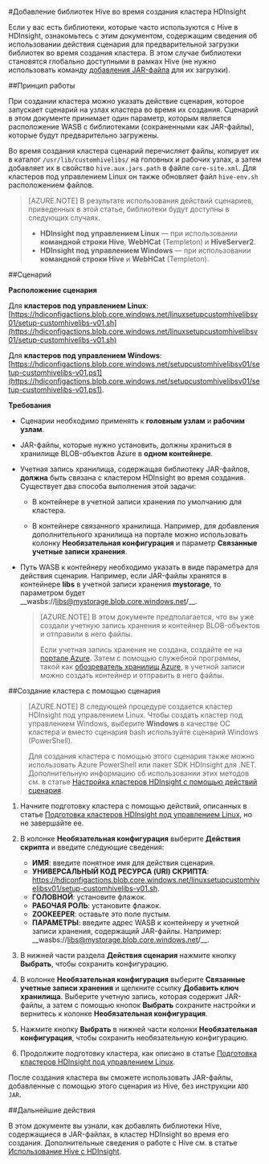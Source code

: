 <properties
pageTitle="Добавление библиотек Hive во время создания кластера HDInsight | Azure"
description="Узнайте, как добавлять библиотеки Hive (JAR-файлы) в кластер HDInsight во время создания кластера."
services="hdinsight"
documentationCenter=""
authors="Blackmist"
manager="jhubbard"
editor="cgronlun"/>

<tags
ms.service="hdinsight"
ms.devlang="na"
ms.topic="article"
ms.tgt_pltfrm="na"
ms.workload="big-data"
ms.date="09/20/2016"
ms.author="larryfr"/>

#Добавление библиотек Hive во время создания кластера HDInsight

Если у вас есть библиотеки, которые часто используются с Hive в HDInsight, ознакомьтесь с этим документом, содержащим сведения об использовании действия сценария для предварительной загрузки библиотек во время создания кластера. В этом случае библиотеки становятся глобально доступными в рамках Hive (не нужно использовать команду [добавления JAR-файла](https://cwiki.apache.org/confluence/display/Hive/LanguageManual+Cli) для их загрузки).

##Принцип работы

При создании кластера можно указать действие сценария, которое запускает сценарий на узлах кластера во время их создания. Сценарий в этом документе принимает один параметр, которым является расположение WASB с библиотеками (сохраненными как JAR-файлы), которые будут предварительно загружены.

Во время создания кластера сценарий перечисляет файлы, копирует их в каталог `/usr/lib/customhivelibs/` на головных и рабочих узлах, а затем добавляет их в свойство `hive.aux.jars.path` в файле `core-site.xml`. Для кластеров под управлением Linux он также обновляет файл `hive-env.sh` расположением файлов.

> [AZURE.NOTE] В результате использования действий сценариев, приведенных в этой статье, библиотеки будут доступны в следующих случаях.
>
> * __HDInsight под управлением Linux__ — при использовании __командной строки Hive__, __WebHCat__ (Templeton) и __HiveServer2__.
> * __HDInsight под управлением Windows__ — при использовании __командной строки Hive__ и __WebHCat__ (Templeton).

##Сценарий

__Расположение сценария__

Для __кластеров под управлением Linux__: [https://hdiconfigactions.blob.core.windows.net/linuxsetupcustomhivelibsv01/setup-customhivelibs-v01.sh](https://hdiconfigactions.blob.core.windows.net/linuxsetupcustomhivelibsv01/setup-customhivelibs-v01.sh)

Для __кластеров под управлением Windows__: [https://hdiconfigactions.blob.core.windows.net/setupcustomhivelibsv01/setup-customhivelibs-v01.ps1](https://hdiconfigactions.blob.core.windows.net/setupcustomhivelibsv01/setup-customhivelibs-v01.ps1).

__Требования__

* Сценарии необходимо применять к __головным узлам__ и __рабочим узлам__.

* JAR-файлы, которые нужно установить, должны храниться в хранилище BLOB-объектов Azure в __одном контейнере__.

* Учетная запись хранилища, содержащая библиотеку JAR-файлов, __должна__ быть связана с кластером HDInsight во время создания. Существует два способа выполнения этой задачи:

    * В контейнере в учетной записи хранения по умолчанию для кластера.
    
    * В контейнере связанного хранилища. Например, для добавления дополнительного хранилища на портале можно использовать колонку __Необязательная конфигурация__ и параметр __Связанные учетные записи хранения__.

* Путь WASB к контейнеру необходимо указать в виде параметра для действия сценария. Например, если JAR-файлы хранятся в контейнере __libs__ в учетной записи хранения __mystorage__, то параметром будет \_\_wasbs://libs@mystorage.blob.core.windows.net/__.

    > [AZURE.NOTE] В этом документе предполагается, что вы уже создали учетную запись хранения и контейнер BLOB-объектов и отправили в него файлы.
    >
    > Если учетная запись хранения не создана, создайте ее на [портале Azure](https://portal.azure.com). Затем с помощью служебной программы, такой как [обозреватель хранилищ Azure](http://storageexplorer.com/), в учетной записи можно создать контейнер и отправить в него файлы.

##Создание кластера с помощью сценария

> [AZURE.NOTE] В следующей процедуре создается кластер HDInsight под управлением Linux. Чтобы создать кластер под управлением Windows, выберите __Windows__ в качестве ОС кластера и вместо сценария bash используйте сценарий Windows (PowerShell).
> 
> Для создания кластера с помощью этого сценария также можно использовать Azure PowerShell или пакет SDK HDInsight для .NET. Дополнительную информацию об использовании этих методов см. в статье [Настройка кластеров HDInsight с помощью действий сценария](hdinsight-hadoop-customize-cluster-linux.md).

1. Начните подготовку кластера с помощью действий, описанных в статье [Подготовка кластеров HDInsight под управлением Linux](hdinsight-hadoop-provision-linux-clusters.md#portal), но не завершайте ее.

2. В колонке **Необязательная конфигурация** выберите **Действия скрипта** и введите следующие сведения:

    * __ИМЯ__: введите понятное имя для действия сценария.
    * __УНИВЕРСАЛЬНЫЙ КОД РЕСУРСА (URI) СКРИПТА__: https://hdiconfigactions.blob.core.windows.net/linuxsetupcustomhivelibsv01/setup-customhivelibs-v01.sh.
    * __ГОЛОВНОЙ__: установите флажок.
    * __РАБОЧАЯ РОЛЬ__: установите флажок.
    * __ZOOKEEPER__: оставьте это поле пустым.
    * __ПАРАМЕТРЫ__: введите адрес WASB к контейнеру и учетной записи хранения, содержащий JAR-файлы. Например: \_\_wasbs://libs@mystorage.blob.core.windows.net/__.

3. В нижней части раздела **Действия сценария** нажмите кнопку **Выбрать**, чтобы сохранить конфигурацию.

4. В колонке **Необязательная конфигурация** выберите __Связанные учетные записи хранения__ и щелкните ссылку __Добавить ключ хранилища__. Выберите учетную запись, которая содержит JAR-файлы, а затем с помощью кнопок __Выбрать__ сохраните настройки и вернитесь к колонке __Необязательная конфигурация__.

5. Нажмите кнопку **Выбрать** в нижней части колонки **Необязательная конфигурация**, чтобы сохранить необязательную конфигурацию.

6. Продолжите подготовку кластера, как описано в статье [Подготовка кластеров HDInsight под управлением Linux](hdinsight-hadoop-provision-linux-clusters.md#portal).

После создания кластера вы сможете использовать JAR-файлы, добавленные с помощью этого сценария из Hive, без инструкции `ADD JAR`.

##Дальнейшие действия

В этом документе вы узнали, как добавлять библиотеки Hive, содержащиеся в JAR-файлах, в кластер HDInsight во время его создания. Дополнительные сведения о работе с Hive см. в статье [Использование Hive с HDInsight](hdinsight-use-hive.md).

<!---HONumber=AcomDC_0921_2016-->